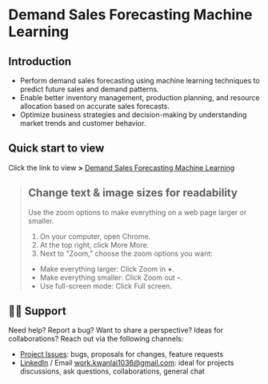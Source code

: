 # Demand Sales Forecasting Machine Learning

## Introduction
- Perform demand sales forecasting using machine learning techniques to predict future sales and demand patterns.
- Enable better inventory management, production planning, and resource allocation based on accurate sales forecasts.
- Optimize business strategies and decision-making by understanding market trends and customer behavior.

<!--
### Steps for Demand Sales Forecasting:

1. Data Collection:
   - Gather historical sales data, including time-series information, product attributes, pricing, promotions, and external factors (e.g., holidays, economic indicators).

2. Data Preprocessing:
   - Clean the data by handling missing values, outliers, and inconsistencies.
   - Transform and preprocess the data to ensure compatibility with machine learning algorithms.
   - Split the data into training and testing sets.

3. Exploratory Data Analysis (EDA):
   - Analyze and visualize the data to identify trends, seasonality, and patterns.
   - Conduct statistical analysis to understand correlations and dependencies between variables.

4. Feature Engineering:
   - Create new features from the existing data that can capture important signals and improve forecasting accuracy.
   - Examples include lagged variables, moving averages, time-based features, and categorical encodings.

5. Model Selection:
   - Choose appropriate machine learning algorithms for demand sales forecasting, such as time-series models (e.g., ARIMA, SARIMA), regression models, or ensemble methods (e.g., random forests, gradient boosting).

6. Model Training and Evaluation:
   - Train the selected model using the training data and validate its performance using appropriate evaluation metrics (e.g., mean absolute error, root mean squared error).
   - Fine-tune the model parameters to optimize forecasting accuracy.

7. Forecasting:
   - Apply the trained model to predict future sales and demand patterns.
   - Generate forecasts at desired time intervals (e.g., daily, weekly, monthly) for the desired forecast horizon.

8. Performance Monitoring and Refinement:
   - Continuously monitor the forecast accuracy and compare it against actual sales data.
   - Refine the forecasting model and retrain it periodically to adapt to changing market conditions and improve accuracy.

9. Decision Making and Actions:
   - Utilize the demand sales forecasts to make informed decisions regarding inventory management, production planning, pricing, promotions, and resource allocation.
   - Optimize business strategies based on forecasted demand patterns and market insights.
-->

## Quick start to view
Click the link to view **>** [Demand Sales Forecasting Machine Learning](https://lai-ai-bi-ci.github.io/Demand_Sales_Forecasting/)

<!--Method 2: Please download **<u>*index.html*</u>** to view on your browser. This dynamic HTML page allows for interactivity and real-time data processing.-->

> ## Change text & image sizes for readability
> Use the zoom options to make everything on a web page larger or smaller.
> 1. On your computer, open Chrome.
> 2. At the top right, click More More.
> 3. Next to "Zoom," choose the zoom options you want:
>   - Make everything larger: Click Zoom in **+**.
>   - Make everything smaller: Click Zoom out **-**.
>   - Use full-screen mode: Click Full screen.

## 🤝🏽 Support
Need help? Report a bug? Want to share a perspective? Ideas for collaborations? Reach out via the following channels:

- [Project Issues](https://github.com/Lai-AI-BI-CI/Product_Channel_Sales_Analysis/issues): bugs, proposals for changes, feature requests
- [LinkedIn](https://www.linkedin.com/in/kwan-lai-yeung/) / Email [work.kwanlai1036@gmail.com](mailto:work.kwanlai1036@gmail.com): ideal for projects discussions, ask questions, collaborations, general chat
